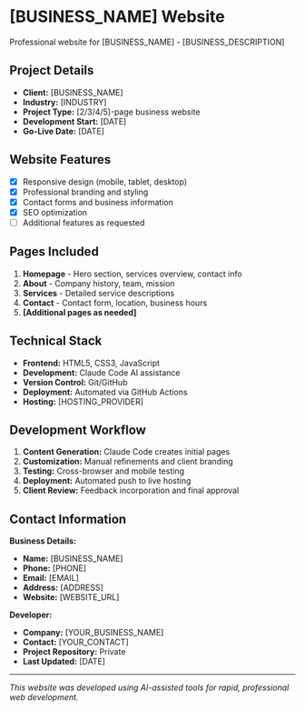 # [BUSINESS_NAME] Website

Professional website for [BUSINESS_NAME] - [BUSINESS_DESCRIPTION]

## Project Details

- **Client:** [BUSINESS_NAME]
- **Industry:** [INDUSTRY]
- **Project Type:** [2/3/4/5]-page business website
- **Development Start:** [DATE]
- **Go-Live Date:** [DATE]

## Website Features

- [x] Responsive design (mobile, tablet, desktop)
- [x] Professional branding and styling
- [x] Contact forms and business information
- [x] SEO optimization
- [ ] Additional features as requested

## Pages Included

1. **Homepage** - Hero section, services overview, contact info
2. **About** - Company history, team, mission
3. **Services** - Detailed service descriptions
4. **Contact** - Contact form, location, business hours
5. **[Additional pages as needed]**

## Technical Stack

- **Frontend:** HTML5, CSS3, JavaScript
- **Development:** Claude Code AI assistance
- **Version Control:** Git/GitHub
- **Deployment:** Automated via GitHub Actions
- **Hosting:** [HOSTING_PROVIDER]

## Development Workflow

1. **Content Generation:** Claude Code creates initial pages
2. **Customization:** Manual refinements and client branding
3. **Testing:** Cross-browser and mobile testing
4. **Deployment:** Automated push to live hosting
5. **Client Review:** Feedback incorporation and final approval

## Contact Information

**Business Details:**
- **Name:** [BUSINESS_NAME]
- **Phone:** [PHONE]
- **Email:** [EMAIL]
- **Address:** [ADDRESS]
- **Website:** [WEBSITE_URL]

**Developer:**
- **Company:** [YOUR_BUSINESS_NAME]
- **Contact:** [YOUR_CONTACT]
- **Project Repository:** Private
- **Last Updated:** [DATE]

---

*This website was developed using AI-assisted tools for rapid, professional web development.*
